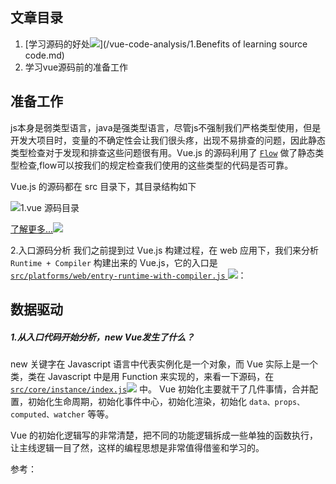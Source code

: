 
## 文章目录

1. [学习源码的好处![](http://cdn.ru23.com/common/link.svg)](/vue-code-analysis/1.Benefits of learning source code.md)
2. 学习vue源码前的准备工作


<!-- https://www.cnblogs.com/hao123456/p/10616356.html -->
## 准备工作
js本身是弱类型语言，java是强类型语言，尽管js不强制我们严格类型使用，但是开发大项目时，变量的不确定性会让我们很头疼，出现不易排查的问题，因此静态类型检查对于发现和排查这些问题很有用。Vue.js 的源码利用了 [`Flow`](https://flow.org/en/docs/getting-started/) 做了静态类型检查,flow可以按我们的规定检查我们使用的这些类型的代码是否可靠。

Vue.js 的源码都在 src 目录下，其目录结构如下

![1.vue 源码目录](http://cdn.ru23.com/vue-analysis/1.1vue%E6%BA%90%E7%A0%81%E7%9B%AE%E5%BD%95.jpg)

[了解更多...![](http://cdn.ru23.com/common/link.svg)](/vue-code-analysis/2.vue%E6%BA%90%E7%A0%81%E7%9B%AE%E5%BD%95%E8%AE%BE%E8%AE%A1.md)

2.入口源码分析
我们之前提到过 Vue.js 构建过程，在 web 应用下，我们来分析 `Runtime + Compiler` 构建出来的 Vue.js，它的入口是 [`src/platforms/web/entry-runtime-with-compiler.js` ![](http://cdn.ru23.com/common/link.svg)](/src/platforms/web/entry-runtime-with-compiler.js)：

## 数据驱动

##### 1.从入口代码开始分析，new Vue发生了什么？

new 关键字在 Javascript 语言中代表实例化是一个对象，而 Vue 实际上是一个类，类在 Javascript 中是用 Function 来实现的，来看一下源码，在[`src/core/instance/index.js`![](http://cdn.ru23.com/common/link.svg)](https://github.com/ru23/vue-source-code-analysis/blob/dev/src/core/instance/init.js) 中。
Vue 初始化主要就干了几件事情，合并配置，初始化生命周期，初始化事件中心，初始化渲染，初始化 `data、props、computed、watcher` 等等。

Vue 的初始化逻辑写的非常清楚，把不同的功能逻辑拆成一些单独的函数执行，让主线逻辑一目了然，这样的编程思想是非常值得借鉴和学习的。
 
参考：